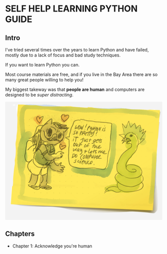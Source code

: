 # SELF HELP LEARNING PYTHON GUIDE

## Intro
I've tried several times over the years to learn Python and have failed, mostly due to a lack of focus and bad study techniques.

If you want to learn Python you can.

Most course materials are free, and if you live in the Bay Area there are so many great people willing to help you! 

My biggest takeway was that __people are human__ and computers are designed to be _super distracting_.

![Python lets me get down to computer science](img/learning_python_intro.png)

## Chapters

* Chapter 1: Acknowledge you're human